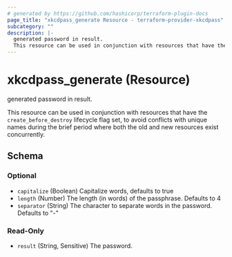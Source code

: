 ```yaml
---
# generated by https://github.com/hashicorp/terraform-plugin-docs
page_title: "xkcdpass_generate Resource - terraform-provider-xkcdpass"
subcategory: ""
description: |-
  generated password in result.
  This resource can be used in conjunction with resources that have the create_before_destroy lifecycle flag set, to avoid conflicts with unique names during the brief period where both the old and new resources exist concurrently.
---
```


# xkcdpass_generate (Resource)

generated password in result.

This resource can be used in conjunction with resources that have the `create_before_destroy` lifecycle flag set, to avoid conflicts with unique names during the brief period where both the old and new resources exist concurrently.



<!-- schema generated by tfplugindocs -->
## Schema

### Optional

- `capitalize` (Boolean) Capitalize words, defaults to true
- `length` (Number) The length (in words) of the passphrase. Defaults to 4
- `separator` (String) The character to separate words in the password. Defaults to "-"

### Read-Only

- `result` (String, Sensitive) The password.

